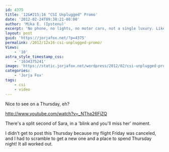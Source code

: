 ```yaml
---
id: 4375
title: '12&#215;16 "CSI Unplugged" Promo'
date: '2012-02-24T09:38:21-08:00'
author: 'Mika E. (Ipstenu)'
excerpt: 'No phone, no lights, no motor cars, not a single luxury. Like ... Well like trying to solve a crime with no power!'
layout: post
guid: 'https://jorjafox.net/?p=4375'
permalink: /2012/12x16-csi-unplugged-promo/
Views:
    - '10'
astra_style_timestamp_css:
    - '1634375241'
image: 'https://static.jorjafox.net/wordpress/2012/02/csi-unplugged-promo.jpg'
categories:
    - 'Jorja Fox'
tags:
    - csi
    - video
---
```


Nice to see on a Thursday, eh?

http://www.youtube.com/watch?v=_NTha26FjZQ

There's a split second of Sara, in a 'blink and you'll miss her' moment.

I didn't get to post this Thursday because my flight Friday was canceled, and I had to scramble to get a new one and a place to spend Thursday night! It all worked out.
